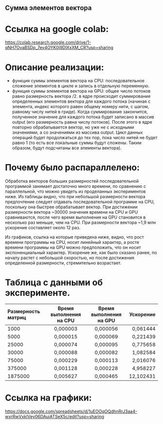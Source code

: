 ## Сумма элементов вектора

# Ссылка на google colab:

https://colab.research.google.com/drive/1-qNH7OvaBSDp_7ev4OYK0j9DlXxXM_CR?usp=sharing


# Описание реализации:
  - функция суммы элементов вектора на CPU:
    последовательное сложение элементов в цикле и запись в отдельную переменную.
  - функция суммы элементов вектора на GPU:
    общее число потоков равно размерность вектора /2.
    в ядре происходит суммирование определенных элементов вектора для каждого потока
    (начиная с элемента, индекс которого равен общему номеру нити, с шагом, равному числу нитей 
    в гриде). Когда суммирование закончится, полученное значение для каждого потока будет записано в массив output (его размерность равна числу потоков).
    После этого в ядре повторно обрабатывается вектор, но уже не с исходными значениями, а со значениями из массива output. 
    Цикл данных операций будет продолжаться до тех пор, пока число нитей не будет равно 1 (то есть все локальные суммы будут сложены. Таким образом, будут подсчитаны все элементы вектора).

# Почему было распараллелено:
Обработка векторов больших размерностей последовательной программой занимает достаточно много времени, по сравнению с параллельной, что можно увидеть из проделанных экспериментов ниже. Из таблицы видно, что при небольшой размерности вектора предпочтение следует отдавать последовательной программе на CPU, поскольку она быстрее обрабатывает вектор. При достижении размерности вектора ~30000 значения времени на CPU и GPU сравниваются, после чего время выполнения на GPU становится в несколько раз меньше, чем на CPU. При размерности вектора ~1,9 млн ускорение составляет около 12 раз.

Из графиков, ссылка на которые приведена ниже, видно, что рост времени программы на CPU, носит линейный характер, а росте времени программы на GPU можно предположить, что он носит экспоненциальный характер. Ускорение же, как было сказано ранее, по началу растет с небольшой скоростью, но после достижения определенной размерности, стремительно возрастает.

# Таблица с данными об эксперименте.

| Размерность матриц  | Время выполнения на CPU  | Время выполнения на GPU| Ускорение |
|:------------------- |:------------------------:|:----------------------:| ---------:|
| 1000                | 0,000003                 | 0,000056               | 0,061444  |
| 5000                | 0,000015                 | 0,000069               | 0,221439  |
| 25000               | 0,000074                 | 0,000095               | 0,775658  |
| 30000               | 0,000088                 | 0,000082               | 1,082584  |
| 75000               | 0,000229                 | 0,000113               | 2,016076  |
| 375000              | 0,001128                 | 0,000228               | 4,958227  |
| 1875000             | 0,005627                 | 0,000465               | 12,102431 |


# Ссылка на графики:
https://docs.google.com/spreadsheets/d/1uEOOqOQdhnRrJ3aa4-wxrRwVxkIVey06DAuiATSeX5c/edit?usp=sharing
